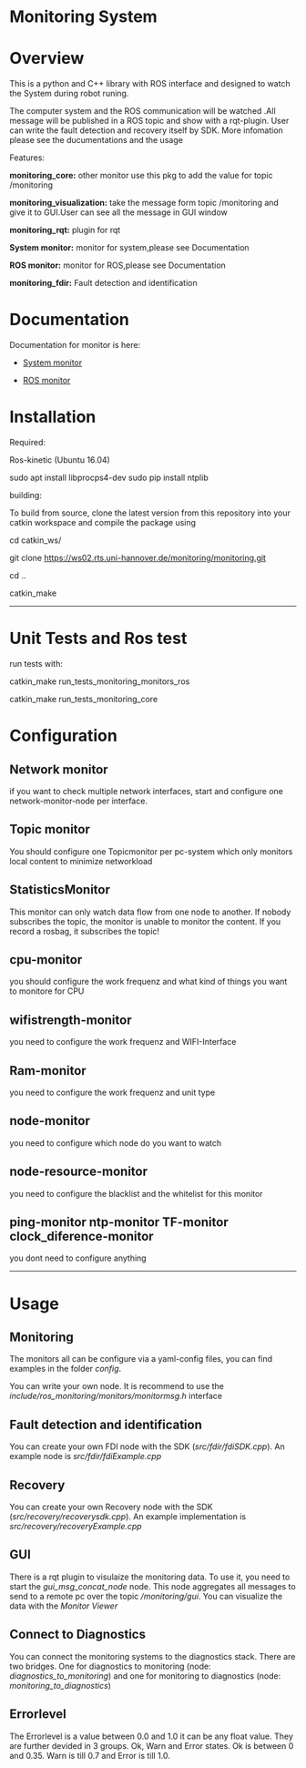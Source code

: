 # Monitoring System

# Overview
This is a python and C++ library with ROS interface and designed to watch the System  during robot runing.

The computer system and the ROS communication will be watched .All message will be published in a ROS topic and show with a rqt-plugin.
User can write the fault detection and recovery itself by SDK.
More infomation please see the ducumentations and the usage


Features:

**monitoring_core:** other monitor use this pkg to add the value for topic /monitoring

**monitoring_visualization:** take the message form topic /monitoring and give it to GUI.User can see all the message in GUI window 

**monitoring_rqt:** plugin for rqt

**System monitor:** monitor for system,please see Documentation

**ROS monitor:** monitor for ROS,please see Documentation

**monitoring_fdir:** Fault detection and identification

# Documentation

Documentation for monitor is here:

* [System monitor](https://ws02.rts.uni-hannover.de/monitoring/monitoring/tree/master/monitoring_monitors_system)

* [ROS monitor](https://ws02.rts.uni-hannover.de/monitoring/monitoring/tree/master/monitoring_monitors_system)



# Installation

Required:

Ros-kinetic (Ubuntu 16.04)

  sudo apt install libprocps4-dev
  sudo pip install ntplib


building:

To build from source, clone the latest version from this repository into your catkin workspace and compile the package using

  cd catkin_ws/

  git clone https://ws02.rts.uni-hannover.de/monitoring/monitoring.git

  cd ..

  catkin_make


---

# Unit Tests and Ros test
run tests with:


  catkin_make run_tests_monitoring_monitors_ros

  catkin_make run_tests_monitoring_core



# Configuration

## Network monitor
if you want to check multiple network interfaces, start and configure one network-monitor-node per interface.


## Topic monitor
You should configure one Topicmonitor per pc-system which only monitors local content to minimize networkload

## StatisticsMonitor
This monitor can only watch data flow from one node to another. If nobody subscribes the topic, the monitor is unable to monitor the content. If you record a rosbag, it subscribes the topic!

## cpu-monitor
you should configure the work frequenz and what kind of things you want to monitore for CPU
 
## wifistrength-monitor
you need to configure the work frequenz and WIFI-Interface

## Ram-monitor
you need to configure the work frequenz and unit type
 
## node-monitor
you need to configure which node do you want to watch

## node-resource-monitor
you need to configure the blacklist and the whitelist for this monitor

## ping-monitor ntp-monitor TF-monitor clock_diference-monitor 
 you dont need to configure anything


---

# Usage

## Monitoring
The monitors all can be configure via a yaml-config files, you can find examples in the folder *config*.

You can write your own node. It is recommend to use the *include/ros_monitoring/monitors/monitormsg.h* interface

## Fault detection and identification
You can create your own FDI node with the SDK (*src/fdir/fdiSDK.cpp*). An example node is *src/fdir/fdiExample.cpp*

## Recovery
You can create your own Recovery node with the SDK (*src/recovery/recoverysdk.cpp*). An example implementation is *src/recovery/recoveryExample.cpp*

## GUI
There is a rqt plugin to visulaize the monitoring data. To use it, you need to start the *gui_msg_concat_node* node. This node aggregates all messages to send to a remote pc over the topic */monitoring/gui*. You can visualize the data with the *Monitor Viewer*

## Connect to Diagnostics
You can connect the monitoring systems to the diagnostics stack. There are two bridges. One for diagnostics to monitoring (node: *diagnostics_to_monitoring*) and one for monitoring to diagnostics (node: *monitoring_to_diagnostics*)

## Errorlevel
The Errorlevel is a value between 0.0 and 1.0 it can be any float value. They are further devided in 3 groups. Ok, Warn and Error states. Ok is between 0 and 0.35. Warn is till 0.7 and Error is till 1.0.
